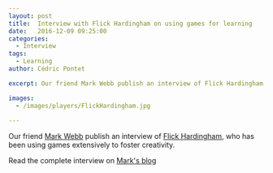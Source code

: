 ```yaml
---
layout: post
title:  Interview with Flick Hardingham on using games for learning
date:   2016-12-09 09:25:00
categories:
  - Interview
tags:
  - Learning
author: Cédric Pontet

excerpt: Our friend Mark Webb publish an interview of Flick Hardingham, who has been using games extensively to foster creativity.   

images:
  - /images/players/FlickHardingham.jpg
  
---
```


Our friend [Mark Webb](https://www.linkedin.com/in/webby) publish an interview of [Flick Hardingham](https://twitter.com/chasingdots), who has been using games extensively to foster creativity.

Read the complete interview on [Mark's blog](http://britesparx.com/interview-with-flick-hardingham-on-using-games-for-learning)